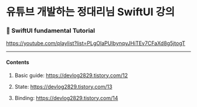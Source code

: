 # 유튜브 개발하는 정대리님 SwiftUI 강의

### 🔘 SwiftUI fundamental Tutorial
https://youtube.com/playlist?list=PLgOlaPUIbynqyJHiTEv7CFaXd8g5jtogT
    

---

#### Contents


1. Basic guide: https://devlog2829.tistory.com/12

2. State: https://devlog2829.tistory.com/13

3. Binding: https://devlog2829.tistory.com/14
